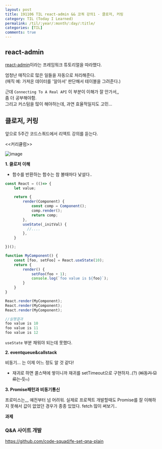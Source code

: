 ```yaml
---
layout: post
title: 191106 TIL react-admin && 코쿼 강의1 - 클로저, 커링 
category: TIL (Today I Learned)
permalink: /til/:year/:month/:day/:title/
categories: [TIL]
comments: true
---
```


## react-admin

[react-admin](https://marmelab.com/react-admin/Tutorial.html)이라는 프레임워크 튜토리얼을 따라했다. 

엄청난 매직으로 많은 일들을 자동으로 처리해준다.  
(매직 예: 가져온 데이터를 '알아서' 판단해서 테이블을 그려준다.)

근데 `Connecting To A Real API` 이 부분이 이해가 잘 안가서,,  
좀 더 공부해야함.  
그리고 커스텀을 많이 해야하는데, 과연 효율적일지도 고민...


## 클로저, 커링 

앞으로 5주간 코드스쿼드에서 리액트 강의를 듣는다.  

<<커리큘럼>>  

![image](https://user-images.githubusercontent.com/40848630/68349571-ed5c3800-0140-11ea-863e-f8860b896dfc.png)
                            

**1. 클로저 이해**
   - 함수를 반환하는 함수는 참 볼때마다 낯설다.. 

```js
const React = (()=> {
    let value;

    return {
        render(Component) {
            const comp = Component();
            comp.render();
            return comp;
        },
        useState(_initVal) {
          //....
        },
    }

})();

function MyComponent() {
    const [foo, setFoo] = React.useState(10);
    return {
        render() {
            setFoo(foo + 1);
            console.log(`foo value is ${foo}`);
        }
    }
}

React.render(MyComponent);
React.render(MyComponent);
React.render(MyComponent);

//실행결과 
foo value is 10
foo value is 11
foo value is 12
```

`useState` 부분 채워야 되는데 못했다. 

**2. eventqueue&callstack**

비동기... 는 이제 어느 정도 알 것 같다! 

- 재귀로 하면 콜스택에 쌓이니까 재귀를 setTimeout으로 구현하자..(?) (~~비동기 모르는 듯..~~)

**3. Promise패턴과 비동기통신**

프로미스는,,, 예전부터 넘 어려워.
실제로 프로젝트 개발할때도 Promise를 잘 이해하지 못해서 값이 없었던 경우가 종종 있었다. 
fetch 많이 써보기.. 

**과제** 

### Q&A 사이트 개발
https://github.com/code-squad/fe-set-qna-plain

